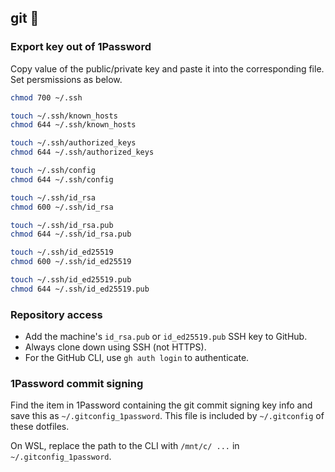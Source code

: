 ## git 🐙

### Export key out of 1Password

Copy value of the public/private key and paste it into the corresponding file. Set persmissions as below.

```bash
chmod 700 ~/.ssh

touch ~/.ssh/known_hosts
chmod 644 ~/.ssh/known_hosts

touch ~/.ssh/authorized_keys
chmod 644 ~/.ssh/authorized_keys

touch ~/.ssh/config
chmod 644 ~/.ssh/config

touch ~/.ssh/id_rsa
chmod 600 ~/.ssh/id_rsa

touch ~/.ssh/id_rsa.pub
chmod 644 ~/.ssh/id_rsa.pub

touch ~/.ssh/id_ed25519
chmod 600 ~/.ssh/id_ed25519

touch ~/.ssh/id_ed25519.pub
chmod 644 ~/.ssh/id_ed25519.pub
```

### Repository access

- Add the machine's `id_rsa.pub` or `id_ed25519.pub` SSH key to GitHub.
- Always clone down using SSH (not HTTPS).
- For the GitHub CLI, use `gh auth login` to authenticate.

### 1Password commit signing

Find the item in 1Password containing the git commit signing key info and save this as `~/.gitconfig_1password`. This file is included by `~/.gitconfig` of these dotfiles.

On WSL, replace the path to the CLI with `/mnt/c/ ...` in `~/.gitconfig_1password`.
